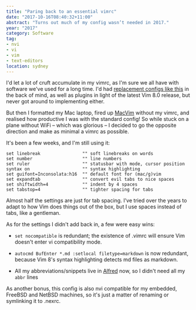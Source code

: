 ```yaml
---
title: "Paring back to an essential vimrc"
date: "2017-10-16T08:40:32+11:00"
abstract: "Turns out much of my config wasn’t needed in 2017."
year: "2017"
category: Software
tag:
- nvi
- vi
- vim
- text-editors
location: sydney
---
```

I'd let a lot of cruft accumulate in my vimrc, as I'm sure we all have with software we've used for a long time. I'd had [replacement configs like this] in the back of mind, as well as plugins in light of the latest Vim 8.0 release, but never got around to implementing either.

But then I formatted my Mac laptop, fired up [MacVim] without my vimrc, and realised how productive I was with the standard config! So while stuck on a plane without WiFi – which was glorious – I decided to go the opposite direction and make as minimal a vimrc as possible. 

It's been a few weeks, and I'm still using it:

    set linebreak                "" soft linebreaks on words
    set number                   "" line numbers
    set ruler                    "" statusbar with mode, cursor position
    syntax on                    "" syntax highlighting
    set guifont=Inconsolata:h16  "" default font for (mac/g)vim
    set expandtab                "" convert evil tabs to nice spaces
    set shiftwidth=4             "" indent by 4 spaces
    set tabstop=4                "" tighter spacing for tabs

Almost half the settings are just for tab spacing. I've tried over the years to adapt to how Vim does things out of the box, but I use spaces instead of tabs, like a gentleman.

As for the settings I didn't add back in, a few were easy wins:

* `set nocompatible` is redundant; the existence of .vimrc will ensure Vim doesn't enter vi compatibility mode.

* `autocmd BufEnter *.md :setlocal filetype=markdown` is now redundant, because Vim 8's syntax highlighting detects md files as markdown.

* All my abbreviations/snippets live in [Alfred] now, so I didn't need all my `abbr` lines

As another bonus, this config is also nvi compatible for my embedded, FreeBSD and NetBSD machines, so it's just a matter of renaming or symlinking it to .nexrc.

[replacement configs like this]: https://github.com/amix/vimrc "The ultimate Vim configuration"
[MacVim]: https://github.com/macvim-dev/macvim
[Alfred]: https://www.alfredapp.com/help/features/snippets/ "Alfred: Snippets and Text Expansion"

